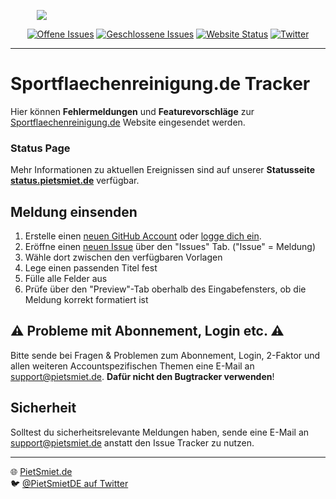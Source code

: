 <p align="center" style="width: 20%;"><img src="https://www.sportflaechenreinigung.de/resource/logo/Logo_v1.20_mTx_gr_tr.png"></p>

<p align="center">
<a href="[https://github.com/Treske-Dach-Sportflaechenreinigung/Bug/issues?q=is%3Aopen+is%3Aissue](https://github.com/Treske-Dach-Sportflaechenreinigung/Bug/issues?q=is%3Aissue+is%3Aopen+)"><img src="https://img.shields.io/github/issues-raw/Treske-Dach-Sportflaechenreinigung/Bugs.svg?label=Offen" alt="Offene Issues"></a>
<a href="https://github.com/Treske-Dach-Sportflaechenreinigung/Bug/issues?q=is%3Aissue+is%3Aclosed"><img src="https://img.shields.io/github/issues-closed-raw/Treske-Dach-Sportflaechenreinigung/Bugs.svg?label=Geschlossen" alt="Geschlossene Issues"></a>
<a href="https://www.sportflaechenreinigung.de"><img src="https://img.shields.io/website/https/www.sportflaechenreinigung.de.svg?down_message=offline&label=Website&up_message=online" alt="Website Status"></a>
<a href="https://twitter.com/PietSmietde"><img src="https://img.shields.io/twitter/follow/PietSmietde.svg?label=PietSmietde&style=social" alt="Twitter"></a>
</p>

---

# Sportflaechenreinigung.de Tracker

Hier können **Fehlermeldungen** und **Featurevorschläge** zur [Sportflaechenreinigung.de](https://www.sportflaechenreinigung.de) Website eingesendet werden.

### Status Page

Mehr Informationen zu aktuellen Ereignissen sind auf unserer **Statusseite [status.pietsmiet.de](https://status.pietsmiet.de)** verfügbar.

##  Meldung einsenden

1. Erstelle einen [neuen GitHub Account](https://github.com/join) oder [logge dich ein](https://github.com/login?return_to=%2Fpietsmietde%2FBugs).
2. Eröffne einen [neuen Issue](https://github.com/pietsmietde/Bugs/issues/new/choose) über den "Issues" Tab. ("Issue" = Meldung)
3. Wähle dort zwischen den verfügbaren Vorlagen
4. Lege einen passenden Titel fest
5. Fülle alle Felder aus
6. Prüfe über den "Preview"-Tab oberhalb des Eingabefensters, ob die Meldung korrekt formatiert ist

## ⚠️ Probleme mit Abonnement, Login etc. ⚠️

Bitte sende bei Fragen & Problemen zum Abonnement, Login, 2-Faktor und allen weiteren Accountspezifischen Themen eine E-Mail an [support@pietsmiet.de](mailto:support@pietsmiet.de). **Dafür nicht den Bugtracker verwenden**!

## Sicherheit

Solltest du sicherheitsrelevante Meldungen haben, sende eine E-Mail an [support@pietsmiet.de](mailto:support@pietsmiet.de) anstatt den Issue Tracker zu nutzen.

----

🌐 [PietSmiet.de](https://pietsmiet.de)    
🐦 [@PietSmietDE auf Twitter](https://twitter.com/pietsmietde)
